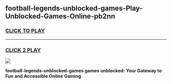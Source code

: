 
## football-legends-unblocked-games-Play-Unblocked-Games-Online-pb2nn
<h3>
<a href="https://premium76.site?title=football-legends-unblocked-games&ref=25A">CLICK TO PLAY</a></h3>
<hr>

<h3>
<a href="https://premium76.site?title=football-legends-unblocked-games&ref=25A">CLICK 2 PLAY</a>
  
</h3>

<a href="https://premium76.site?title=football-legends-unblocked-games&ref=25A"><img src="https://clearcache.store/games.png"></a>


**football-legends-unblocked-games games unblocked: Your Gateway to Fun and Accessible Online Gaming**
